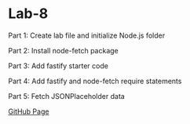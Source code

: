# Lab-8

Part 1: Create lab file and initialize Node.js folder 

Part 2: Install node-fetch package 

Part 3: Add fastify starter code 

Part 4: Add fastify and node-fetch require statements

Part 5: Fetch JSONPlaceholder data

[GitHub Page](https://github.com/UofOalexfort/Lab-8)
